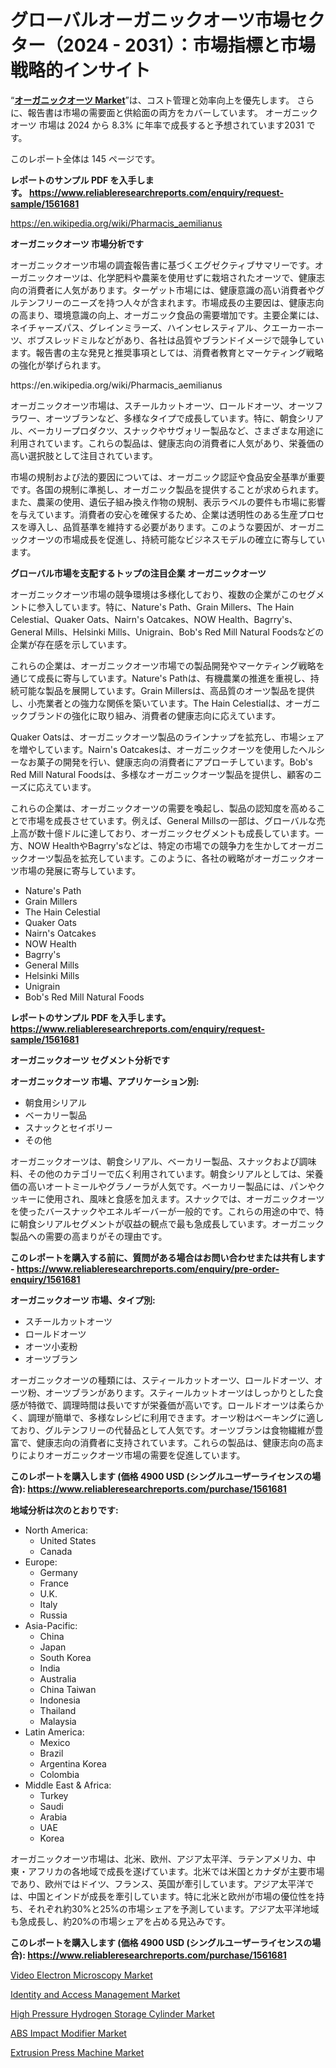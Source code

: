 <p><h1>グローバルオーガニックオーツ市場セクター（2024 - 2031）：市場指標と市場戦略的インサイト</h1></p><p>&ldquo;<strong><a href="https://www.reliableresearchreports.com/organic-oats-r1561681">オーガニックオーツ Market</a></strong>&rdquo;は、コスト管理と効率向上を優先します。 さらに、報告書は市場の需要面と供給面の両方をカバーしています。 オーガニックオーツ 市場は 2024 から 8.3% に年率で成長すると予想されています2031 です。</p>
<p>このレポート全体は 145 ページです。</p>
<p><strong>レポートのサンプル PDF を入手します。&nbsp;<a href="https://www.reliableresearchreports.com/enquiry/request-sample/1561681">https://www.reliableresearchreports.com/enquiry/request-sample/1561681</a></strong></p>
<p><a href="https://en.wikipedia.org/wiki/Pharmacis_aemilianus">https://en.wikipedia.org/wiki/Pharmacis_aemilianus</a></p>
<p><strong>オーガニックオーツ 市場分析です</strong></p>
<p><p>オーガニックオーツ市場の調査報告書に基づくエグゼクティブサマリーです。オーガニックオーツは、化学肥料や農薬を使用せずに栽培されたオーツで、健康志向の消費者に人気があります。ターゲット市場には、健康意識の高い消費者やグルテンフリーのニーズを持つ人々が含まれます。市場成長の主要因は、健康志向の高まり、環境意識の向上、オーガニック食品の需要増加です。主要企業には、ネイチャーズパス、グレインミラーズ、ハインセレスティアル、クエーカーホーツ、ボブスレッドミルなどがあり、各社は品質やブランドイメージで競争しています。報告書の主な発見と推奨事項としては、消費者教育とマーケティング戦略の強化が挙げられます。</p></p>
<p>https://en.wikipedia.org/wiki/Pharmacis_aemilianus</p>
<p><p>オーガニックオーツ市場は、スチールカットオーツ、ロールドオーツ、オーツフラワー、オーツブランなど、多様なタイプで成長しています。特に、朝食シリアル、ベーカリープロダクツ、スナックやサヴォリー製品など、さまざまな用途に利用されています。これらの製品は、健康志向の消費者に人気があり、栄養価の高い選択肢として注目されています。</p><p>市場の規制および法的要因については、オーガニック認証や食品安全基準が重要です。各国の規制に準拠し、オーガニック製品を提供することが求められます。また、農薬の使用、遺伝子組み換え作物の規制、表示ラベルの要件も市場に影響を与えています。消費者の安心を確保するため、企業は透明性のある生産プロセスを導入し、品質基準を維持する必要があります。このような要因が、オーガニックオーツの市場成長を促進し、持続可能なビジネスモデルの確立に寄与しています。</p></p>
<p><strong>グローバル市場を支配するトップの注目企業 オーガニックオーツ</strong></p>
<p><p>オーガニックオーツ市場の競争環境は多様化しており、複数の企業がこのセグメントに参入しています。特に、Nature's Path、Grain Millers、The Hain Celestial、Quaker Oats、Nairn's Oatcakes、NOW Health、Bagrry's、General Mills、Helsinki Mills、Unigrain、Bob's Red Mill Natural Foodsなどの企業が存在感を示しています。</p><p>これらの企業は、オーガニックオーツ市場での製品開発やマーケティング戦略を通じて成長に寄与しています。Nature's Pathは、有機農業の推進を重視し、持続可能な製品を展開しています。Grain Millersは、高品質のオーツ製品を提供し、小売業者との強力な関係を築いています。The Hain Celestialは、オーガニックブランドの強化に取り組み、消費者の健康志向に応えています。</p><p>Quaker Oatsは、オーガニックオーツ製品のラインナップを拡充し、市場シェアを増やしています。Nairn's Oatcakesは、オーガニックオーツを使用したヘルシーなお菓子の開発を行い、健康志向の消費者にアプローチしています。Bob's Red Mill Natural Foodsは、多様なオーガニックオーツ製品を提供し、顧客のニーズに応えています。</p><p>これらの企業は、オーガニックオーツの需要を喚起し、製品の認知度を高めることで市場を成長させています。例えば、General Millsの一部は、グローバルな売上高が数十億ドルに達しており、オーガニックセグメントも成長しています。一方、NOW HealthやBagrry'sなどは、特定の市場での競争力を生かしてオーガニックオーツ製品を拡充しています。このように、各社の戦略がオーガニックオーツ市場の発展に寄与しています。</p></p>
<p><ul><li>Nature's Path</li><li>Grain Millers</li><li>The Hain Celestial</li><li>Quaker Oats</li><li>Nairn's Oatcakes</li><li>NOW Health</li><li>Bagrry's</li><li>General Mills</li><li>Helsinki Mills</li><li>Unigrain</li><li>Bob's Red Mill Natural Foods</li></ul></p>
<p><strong>レポートのサンプル PDF を入手します。 <a href="https://www.reliableresearchreports.com/enquiry/request-sample/1561681">https://www.reliableresearchreports.com/enquiry/request-sample/1561681</a></strong></p>
<p><strong>オーガニックオーツ セグメント分析です</strong></p>
<p><strong>オーガニックオーツ 市場、アプリケーション別:</strong></p>
<p><ul><li>朝食用シリアル</li><li>ベーカリー製品</li><li>スナックとセイボリー</li><li>その他</li></ul></p>
<p><p>オーガニックオーツは、朝食シリアル、ベーカリー製品、スナックおよび調味料、その他のカテゴリーで広く利用されています。朝食シリアルとしては、栄養価の高いオートミールやグラノーラが人気です。ベーカリー製品には、パンやクッキーに使用され、風味と食感を加えます。スナックでは、オーガニックオーツを使ったバースナックやエネルギーバーが一般的です。これらの用途の中で、特に朝食シリアルセグメントが収益の観点で最も急成長しています。オーガニック製品への需要の高まりがその理由です。</p></p>
<p><strong>このレポートを購入する前に、質問がある場合はお問い合わせまたは共有します - <a href="https://www.reliableresearchreports.com/enquiry/pre-order-enquiry/1561681">https://www.reliableresearchreports.com/enquiry/pre-order-enquiry/1561681</a></strong></p>
<p><strong>オーガニックオーツ 市場、タイプ別:</strong></p>
<p><ul><li>スチールカットオーツ</li><li>ロールドオーツ</li><li>オーツ小麦粉</li><li>オーツブラン</li></ul></p>
<p><p>オーガニックオーツの種類には、スティールカットオーツ、ロールドオーツ、オーツ粉、オーツブランがあります。スティールカットオーツはしっかりとした食感が特徴で、調理時間は長いですが栄養価が高いです。ロールドオーツは柔らかく、調理が簡単で、多様なレシピに利用できます。オーツ粉はベーキングに適しており、グルテンフリーの代替品として人気です。オーツブランは食物繊維が豊富で、健康志向の消費者に支持されています。これらの製品は、健康志向の高まりによりオーガニックオーツ市場の需要を促進しています。</p></p>
<p><strong>このレポートを購入します (価格 4900 USD (シングルユーザーライセンスの場合): <a href="https://www.reliableresearchreports.com/purchase/1561681">https://www.reliableresearchreports.com/purchase/1561681</a></strong></p>
<p><strong>地域分析は次のとおりです:</strong></p>
<p><ul>
    <li>
        North America:
        <ul>
            <li>United States</li>
            <li>Canada</li>
        </ul>
    </li>
    <li>
        Europe:
        <ul>
            <li>Germany</li>
            <li>France</li>
            <li>U.K.</li>
            <li>Italy</li>
            <li>Russia</li>
        </ul>
    </li>
    <li>
        Asia-Pacific:
        <ul>
            <li>China</li>
            <li>Japan</li>
            <li>South Korea</li>
            <li>India</li>
            <li>Australia</li>
            <li>China Taiwan</li>
            <li>Indonesia</li>
            <li>Thailand</li>
            <li>Malaysia</li>
        </ul>
    </li>
    <li>
        Latin America:
        <ul>
            <li>Mexico</li>
            <li>Brazil</li>
            <li>Argentina Korea</li>
            <li>Colombia</li>
        </ul>
    </li>
    <li>
        Middle East & Africa:
        <ul>
            <li>Turkey</li>
            <li>Saudi</li>
            <li>Arabia</li>
            <li>UAE</li>
            <li>Korea</li>
        </ul>
    </li>
    </ul></p>
<p><p>オーガニックオーツ市場は、北米、欧州、アジア太平洋、ラテンアメリカ、中東・アフリカの各地域で成長を遂げています。北米では米国とカナダが主要市場であり、欧州ではドイツ、フランス、英国が牽引しています。アジア太平洋では、中国とインドが成長を牽引しています。特に北米と欧州が市場の優位性を持ち、それぞれ約30%と25%の市場シェアを予測しています。アジア太平洋地域も急成長し、約20%の市場シェアを占める見込みです。</p></p>
<p><strong>このレポートを購入します (価格 4900 USD (シングルユーザーライセンスの場合): <a href="https://www.reliableresearchreports.com/purchase/1561681">https://www.reliableresearchreports.com/purchase/1561681</a></strong></p>
<p><p><a href="https://github.com/RoseBoyd475/Market-Research-Report-List-1/blob/main/video-electron-microscopy-market.md">Video Electron Microscopy Market</a></p><p><a href="https://www.linkedin.com/pulse/market-forecast-global-identity-access-management-trends-impact-3htue?trackingId=7X5s4%2FDJRIGklBcK%2BtKtAg%3D%3D">Identity and Access Management Market</a></p><p><a href="https://medium.com/@nguyenthithuyduong355/the-high-pressure-hydrogen-storage-cylinder-industry-analysis-report-offers-a-comprehensive-and-1aa338211ebc">High Pressure Hydrogen Storage Cylinder Market</a></p><p><a href="https://issuu.com/reportprime-2/docs/abs-impact-modifier-market-size-203_9022dea4390665">ABS Impact Modifier Market</a></p><p><a href="https://medium.com/@nguyenthithuyduong355/in-the-extrusion-press-machine-market-the-main-focus-is-on-keeping-costs-low-and-getting-the-bb06f9766d86">Extrusion Press Machine Market</a></p></p>